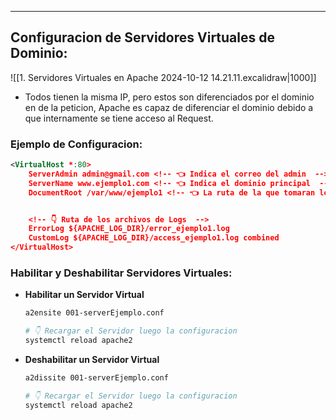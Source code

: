 
---
## Configuracion de Servidores Virtuales de Dominio:

![[1. Servidores Virtuales en Apache 2024-10-12 14.21.11.excalidraw|1000]]

- Todos tienen la misma IP, pero estos son diferenciados por el dominio en de la peticion, Apache es capaz de diferenciar el dominio debido a que internamente se tiene acceso al Request.

### Ejemplo de Configuracion:

```xml
<VirtualHost *:80>
	ServerAdmin admin@gmail.com <!-- 👈 Indica el correo del admin  -->
	ServerName www.ejemplo1.com <!-- 👈 Indica el dominio principal  -->
	DocumentRoot /var/www/ejemplo1 <!-- 👈 La ruta de la que tomaran los Archivos  -->


	<!-- 👇 Ruta de los archivos de Logs  -->
	ErrorLog ${APACHE_LOG_DIR}/error_ejemplo1.log
	CustomLog ${APACHE_LOG_DIR}/access_ejemplo1.log combined
</VirtualHost>
```

### Habilitar y Deshabilitar Servidores Virtuales:
- **Habilitar un Servidor Virtual**
	```sh
	a2ensite 001-serverEjemplo.conf
	
	# 👇 Recargar el Servidor luego la configuracion
	systemctl reload apache2	
	```
	

- **Deshabilitar un Servidor Virtual**
	```sh
	a2dissite 001-serverEjemplo.conf

	# 👇 Recargar el Servidor luego la configuracion
	systemctl reload apache2	
	```

